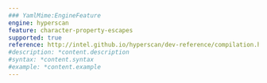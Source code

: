 ```yaml
---
### YamlMime:EngineFeature
engine: hyperscan
feature: character-property-escapes
supported: true
reference: http://intel.github.io/hyperscan/dev-reference/compilation.html#pattern-support
#description: *content.description
#syntax: *content.syntax
#example: *content.example
---
```


